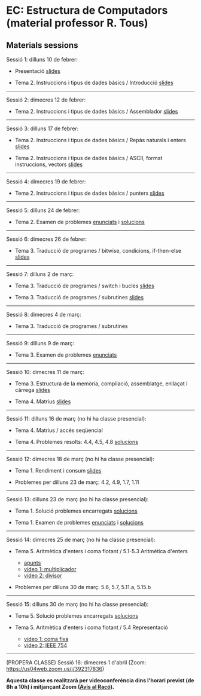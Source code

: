 # EC: Estructura de Computadors (material professor R. Tous)
## Materials sessions

Sessió 1: dilluns 10 de febrer:

* Presentació [slides](./slides/sessio1_1_presentacio.pdf)

* Tema 2. Instruccions i tipus de dades bàsics / Introducció [slides](./slides/sessio1_2_tema2_intro.pdf)

<hr>

Sessió 2: dimecres 12 de febrer:

* Tema 2. Instruccions i tipus de dades bàsics / Assemblador [slides](./slides/sessio2_1_tema2_assemblador.pdf)

<hr>

Sessió 3: dilluns 17 de febrer:

* Tema 2. Instruccions i tipus de dades bàsics / Repàs naturals i enters [slides](./slides/sessio3_1_tema2_enters.pdf)

* Tema 2. Instruccions i tipus de dades bàsics / ASCII, format instruccions, vectors [slides](./slides/sessio3_2_tema2_ascii_instr_vectors.pdf)

<hr>

Sessió 4: dimecres 19 de febrer:

* Tema 2. Instruccions i tipus de dades bàsics / punters [slides](./slides/sessio4_1_tema2_punters.pdf)

<hr>

Sessió 5: dilluns 24 de febrer:

* Tema 2. Examen de problemes [enunciats](./problemes/expr2_extended.pdf) i [solucions](./problemes/expr2s_extended.pdf)

<hr>

Sessió 6: dimecres 26 de febrer:

* Tema 3. Traducció de programes / bitwise, condicions, if-then-else [slides](./slides/sessio6_1_tema3_condicionals.pdf)

<hr>

Sessió 7: dilluns 2 de març:

* Tema 3. Traducció de programes / switch i bucles [slides](./slides/sessio7_1_tema3_switch_i_bucles.pdf)

* Tema 3. Traducció de programes / subrutines [slides](./slides/sessio7_2_tema3_subrutines.pdf)

<hr>

Sessió 8: dimecres 4 de març:

* Tema 3. Traducció de programes / subrutines

<hr>

Sessió 9: dilluns 9 de març:

* Tema 3. Examen de problemes [enunciats](./problemes/expr3.pdf) 
<!--i [solucions](./problemes/expr3s.pdf)-->

<hr>

Sessió 10: dimecres 11 de març:

* Tema 3. Estructura de la memòria, compilació, assemblatge, enllaçat i càrrega [slides](./slides/sessio9_1_tema3_mem_i_compilacio.pdf)

* Tema 4. Matrius [slides](./slides/sessio9_2_tema4_matrius1.pdf)

<hr>

Sessió 11: dilluns 16 de març (no hi ha classe presencial):

* Tema 4. Matrius / accés seqüencial 

* Tema 4. Problemes resolts: 4.4, 4.5, 4.8 [solucions](./problemes/tema4_problemes_pissarra.pdf)

<hr>

Sessió 12: dimecres 18 de març (no hi ha classe presencial):

* Tema 1. Rendiment i consum [slides](./slides/sessio11_1_tema1_rendiment.pdf)

* Problemes per dilluns 23 de març: 4.2, 4.9, 1.7, 1.11

<hr>

Sessió 13: dilluns 23 de març (no hi ha classe presencial):

* Tema 1. Solució problemes encarregats [solucions](./problemes/tema1_4_2_4_9_1_7_1_11.pdf)

* Tema 1. Examen de problemes [enunciats](./problemes/expr1.pdf) i [solucions](./problemes/expr1s.pdf)

<!--(les solucions a l'examen de problemes es publicaran dilluns per la tarda) -->

<hr>

Sessió 14: dimecres 25 de març (no hi ha classe presencial):

* Tema 5. Aritmètica d'enters i coma flotant / 5.1-5.3 Aritmètica d'enters
    * [apunts](http://docencia.ac.upc.edu/FIB/grau/EC/privat/TeoriaEC-tema5.pdf)
    * [vídeo 1: multiplicador](https://www.youtube.com/watch?v=d-LYzUcRK1w&t=365s)
    * [vídeo 2: divisor](https://www.youtube.com/watch?v=oWHNRd7dGP4&t=1209s)

* Problemes per dilluns 30 de març: 5.6, 5.7, 5.11.a, 5.15.b

<hr>

Sessió 15: dilluns 30 de març (no hi ha classe presencial):

* Tema 5. Solució problemes encarregats [solucions](./problemes/tema5_5_6_5_7_5_11a_5_15b.pdf)

* Tema 5. Aritmètica d'enters i coma flotant / 5.4 Representació 
    * [vídeo 1: coma fixa](https://www.youtube.com/watch?v=zsGChigW4Fs) 
    * [vídeo 2: IEEE 754](https://www.youtube.com/watch?v=QrfAShP95I4)

<hr>

(PROPERA CLASSE) Sessió 16: dimecres 1 d'abril (Zoom: https://us04web.zoom.us/j/392317836)

**Aquesta classe es realitzarà per videoconferència dins l'horari previst (de 8h a 10h) i mitjançant Zoom ([Avís al Racó](https://raco.fib.upc.edu/avisos/veure.jsp?espai=270006&id=106454)).**


<!--
* Tema 5. Problemes resolts: 5.21, 5.23, 5.25) [solucions](./problemes/tema5_5_21_5_23_5_25.pdf)
-->



